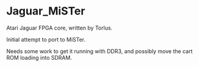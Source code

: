 # Jaguar_MiSTer

Atari Jaguar FPGA core, written by Torlus.

Initial attempt to port to MiSTer.

Needs some work to get it running with DDR3, and possibly move the 
cart ROM loading into SDRAM.
